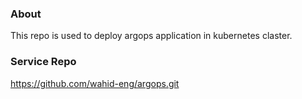 ### About

This repo is used to deploy argops application in kubernetes claster.

### Service Repo

https://github.com/wahid-eng/argops.git

